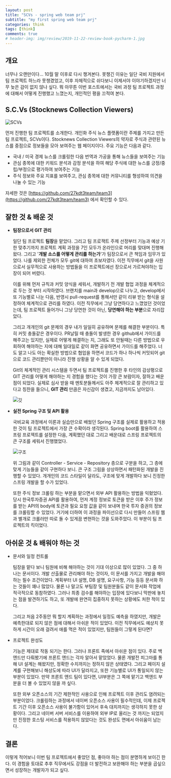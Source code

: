```yaml
---  
layout: post  
title: "SCVs - spring web team prj"  
subtitle: "my first spring web team prj"  
categories: think  
tags: [think]   
comments: true  
# header-img: img/review/2019-11-22-review-book-pycharm-1.jpg  
---  
```

  
## 개요  
너무나 오랜만이다... 10월 말 이후로 다시 챙겨본다. 못챙긴 이유는 일단 국비 지원에서 팀 프로젝트 하느라 못챙겼었고, 이후 자체적으로 쉬다보니 이제서야 이야기하겠지만 너무 늦은 감이 없지 않나 싶다. 뭐 아무튼 이번 포스트에서는 국비 과정 팀 프로젝트 과정에 대해서 어떻게 진행했고 느꼈는지, 개인적인 평을 끄적여 본다.

## S.C.Vs (Stocknews Collection Viewers)
![SCVs](https://zzangkkmin.github.io/assets/img/postImages/2025-01-15-think-scvs.png)  

먼저 진행한 팀 프로젝트를 소개한다. 개인화 주식 뉴스 플랫폼이란 주제를 가지고 만든 팀 프로젝트, SCVs이다. Stocknews Collection Viewers의 약자로 주식과 관련된 뉴스를 중점으로 정보들을 모아 보여주는 웹 페이지이다. 주요 기능은 다음과 같다.  
- 국내 / 미국 경제 뉴스를 크롤링한 다음 번역과 가공을 통해 뉴스들을 보여주는 기능
- 관심 종목에 대한 키워드 분석과 감정 분석을 하여 해당 주식에 대한 뉴스를 긍정/중립/부정으로 평가하여 보여주는 기능
- 주식 정보와 주요 지표를 보여주고, 관심 종목에 대한 커뮤니티를 형성하여 의견을 나눌 수 있는 기능

자세한 것은 [https://github.com/27kdt3team/team3](https://github.com/27kdt3team/team3) 에서 확인할 수 있다.

## 잘한 것 & 배운 것
- **팀장으로서 GIT 관리**  
  
  일단 팀 프로젝트 **팀장**을 맡았다. 그리고 팀 프로잭트 주제 선정부터 기능과 예상 기한 맞추기까지 프로젝트 계획 과정을 7인 모두가 온라인으로 머리를 맞대며 진행해왔다. 그리고 '**개발 소스를 어떻게 관리를 하는가**'가 팀장으로서 큰 책임과 임무가 있었다. 나를 제외한 전체가 모두 git에 대하여 초보자였다. 이전 직무에서 git을 사원으로서 실무적으로 사용하는 방법들을 이 프로젝트에선 장으로서 가르쳐야하는 입장이 되어 버렸다.  

  이를 위해 먼저 규칙과 커밋 양식을 세워서, 개발하기 전 개발 협업 과정을 체계적으로 두는 것 부터 시작하였다. 브랜치를 main과 develop으로 나누고, develop에서 또 기능별로 나눈 다음, 반영시 pull-request를 통해서만 같이 리뷰 받는 형식을 설정하여 체계적으로 관리를 하였다. 이전 직무에서 그냥 당연하다고 느꼈었던 것이었는데, 팀 프로젝트 들어가니 그냥 당연한 것이 아닌, **당연해야 하는 부분**으로 자리잡았다.  

  그리고 개개인의 git 문제의 경우 내가 일일히 공유하며 문제를 해결한 부분이다. 특히 커밋 충돌같은 경우이다. PR날릴 때 충돌이 발생한 경우 github에서 가이드를 해주고는 있지만, 실제로 어떻게 해결하는 지, 그래도 또 안될때는 다른 방법으로 우회하여 해야하는 지에 대해 일대일로 같이 화면 공유하면서 가이드를 해주었다. 너도 알고 나도 아는 확실한 방법으로 협업을 하면서 코드가 하나 하나씩 커밋되어 git으로 코드 관리뿐만이 아니라 진행 상황을 알 수 있게 되었다.  

  Git의 체계적인 관리 시스템을 두면서 팀 프로젝트를 진행한 후 타인의 감상평으로 GIT 관리를 어떻게 해야하는 지 경험을 했다는 것이 가장 큰 보람이자, 잘하고 배운 점이 되었다. 실제로 심사 받을 때 멘토분들께서도 아주 체계적으로 잘 관리하고 있다고 칭찬을 들으니, **GIT 관리** 만큼은 자신감이 생겼고, 지금까지도 남아있다.

  ![깃](https://zzangkkmin.github.io/assets/img/postImages/2025-01-15-think-scvs_git.gif)

- **실전 Spring 구조 및 API 활용**  
  
  국비교육 과정에서 이론과 실습만으로 배웠던 Spring 구조를 실제로 활용하고 적용한 것이 팀 프로젝트에서 가장 큰 수확이라 생각된다. Spring boot를 활용하여 스프링 프로젝트를 설정한 다음, 계획했던 대로 그리고 배운대로 스프링 프로젝트의 큰 구조를 세워서 진행했었다.  

  ![구조](https://zzangkkmin.github.io/assets/img/postImages/2025-01-15-think-scvs-structure.png)

  위 그림과 같이 Controller - Service - Repository 층으로 구분을 하고, 그 층에 맞게 기능들을 같이 구현하다 보니. 큰 구조 그림을 상상하면서 패턴화된 개발을 진행할 수 있었다. 개개인의 코드 스타일이 달라도, 구조에 맞게 개발하다 보니 진정한 스프링 개발을 할 수가 있었다.

  또한 주식 정보 크롤링 하는 부분을 맡으면서 외부 API 활용하는 방법을 익혔었다. 당시 한국투자증권 API를 활용하여, 먼저 계정 정보로 토큰을 받은 이후 주가 정보를 받는 API의 body에 토큰과 필요 요청 값을 같이 보내며 한국 투자 증권의 정보를 크롤링할 수 있었다. 거기에 더하여 이 과정을 파이선으로 다시 만들어 스프링 웹과 별개로 크롤러만 따로 돌 수 있게끔 변현하는 것을 도와주었다. 이 부분이 팀 프로젝트의 킥이었다.

## 아쉬운 것 & 배워야 하는 것
- 문서와 일정 컨트롤  
  
  팀장을 맡다 보니 팀원에 비해 해야하는 것이 기대 이상으로 많이 있었다. 그 중 하나는 문서이다. 개발 산출물로 관리해야 하는 것이자, 이 문서를 가지고 개발을 해야하는 필수 조건이었다. 계획부터 UI 설명, DB 설명, 요구사항, 기능 등등 문서화 하는 것들이 꽤나 많았다. 물론 나 말고도 부팀장 및 팀원분들도 같이 문서화 작업에 적극적으로 동참하였다. 그러나 최종 검수를 해야하는 입장에 있다보니 막판에 놓치는 점을 발견하기도 하고, 또 개발에 완연히 집중하지 못하는 상황에도 처한 적이 있다.  

  그리고 처음 2주동안 뭐 할지 계획하는 과정에서 일정도 예측을 하였지만, 개발은 예측한대로 되지 않은 점에 대해서 아쉬운 적이 있었다. 이전 직무에서도 예상치 못하게 시간이 오래 걸려서 애를 먹은 적이 있었지만, 팀원들이 그렇게 된다면?

- 프로젝트 완성도  

  기능은 제대로 작동 되기는 한다. 그러나 프론트 족에서 아쉬운 점이 있다. 주로 백앤드만 다뤄봤기에 프론트 앤드는 각자 알아서 맡았었다. 물론 개발전 피그마를 통해 UI 설계는 해왔지만, 정확한 수치까지는 정하지 않은 상태였다. 그리고 페이지 설계를 구현해보니 해상도에 따라 UI가 달라지고, 또한 기능별로 UI가 통일되지 않는 부분이 있었다. 만약 프론트 앤드 팀이 있다면, UI부분은 그 쪽에 맡기고 백앤드 부분을 더 볼 수 있었지 않을 까 싶다.  

  또한 외부 오픈소스의 기간 제한적인 사용으로 인해 프로젝트 이후 관리도 염려되는 부분이었다. 크롤링하는 과정에서 네이버 오픈소스 사용이 필수적인데, 이제 프로젝트 기간 이후 오픈소스 사용이 불가함이 있어서 후속 대치까지는 생각하지 못한 상황이다. 그리고 네이버 서버 서비스를 이용하여 외부 IP로 올리는 것 까지는 되었지만 진정한 호스팅 서비스를 적용하지 않았다는 것도 완성도 면에서 아쉬움이 남는다.

## 결론

이렇게 적어보니 이번 팀 프로젝트에서 좋았던 점, 좋아야 하는 점이 분명하게 보이긴 한다. 이 경험을 토대로 추후 직무에서도 강점을 더 발전하고 보완해야 하는 부분을 곱싶으면서 성장하는 개발자가 되고 싶다.
